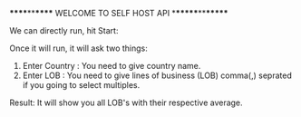 ﻿**\*\*\*\***\*\***\*\*\*\*** WELCOME TO SELF HOST API \***\*\*\*\*\***\*\***\*\*\*\*\***

We can directly run, hit Start:

Once it will run, it will ask two things:
1. Enter Country : You need to give country name.
2. Enter LOB : You need to give lines of business (LOB) comma(,) seprated if you going to select multiples.


Result:
It will show you all LOB's with their respective average.